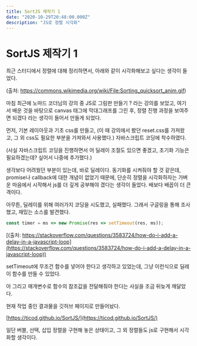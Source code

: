 ```yaml
---
title: SortJS 제작기 1
date: "2020-10-29T20:48:00.000Z"
description: "JS로 정렬 시각화"
---
```


# SortJS 제작기 1

최근 스터디에서 정렬에 대해 정리하면서, 아래와 같이 시각화해보고 싶다는 생각이 들었다.



(출처: https://commons.wikimedia.org/wiki/File:Sorting_quicksort_anim.gif)

마침 최근에 노마드 코더님의 강의 중 JS로 그림판 만들기 ? 라는 강의를 보았고, 여기서 배운 것을 바탕으로 canvas 태그에 막대그래프를 그린 후, 정렬 진행 과정을 보여주면 되겠다 라는 생각이 들어서 만들게 되었다.



먼저, 기본 레이아웃과 기초 css를 만들고, (이 때 강의에서 봤던 reset.css를 가져왔고, 그 외 css도 필요한 부분을 가져와서 사용했다.) 자바스크립트 코딩에 착수하였다. 

(사실 자바스크립트 코딩을 진행하면서 어 딜레이 조절도 있으면 좋겠고, 초기화 기능은 필요하겠는데? 싶어서 나중에 추가했다.)



생각보다 어려웠던 부분이 있는데, 바로 딜레이다. 동기화를 시켜줘야 할 것 같은데, promise나 callback에 대한 개념이 없었기 때문에, 단순히 정렬을 시각화하자는 가벼운 마음에서 시작해서 js를 더 깊게 공부해야 겠다는 생각이 들었다. 배보다 배꼽이 더 큰 격이다.



아무튼, 딜레이를 위해 여러가지 코딩을 시도했고, 실패했다. 그래서 구글링을 통해 조사했고, 재밌는 소스를 발견했다.

```javascript
const timer = ms => new Promise(res => setTimeout(res, ms));
```

[(출처: https://stackoverflow.com/questions/3583724/how-do-i-add-a-delay-in-a-javascript-loop](https://stackoverflow.com/questions/3583724/how-do-i-add-a-delay-in-a-javascript-loop))

setTimeout에 무조건 함수를 넣어야 한다고 생각하고 있었는데, 그냥 이런식으로 딜레이 함수를 만들 수 있었다.



아 그리고 매개변수로 함수의 참조값을 전달해줘야 한다는 사실을 조금 뒤늦게 깨달았다.



현재 작업 중인 결과물을 깃허브 페이지로 만들어놨다.

[https://ticod.github.io/SortJS/](https://ticod.github.io/SortJS/)

일단 버블, 선택, 삽입 정렬을 구현해 놓은 상태이고, 그 외 정렬들도 js로 구현해서 시각화할 생각이다.